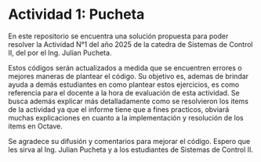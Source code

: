 # Actividad 1: Pucheta

En este repositorio se encuentra una solución propuesta para poder resolver la Actividad N°1 del año 2025 de la catedra de Sistemas de Control II, del por el Ing. Julian Pucheta. 

Estos códigos serán actualizados a medida que se encuentren errores o mejores maneras de plantear el código. Su objetivo es, ademas de brindar ayuda a demás estudiantes en como plantear estos ejercicios, es como referencia para el docente a la hora de evaluación de esta actividad. Se busca además explicar más detalladamente como se resolvieron los items de la actividad ya que el informe tiene que a fines practicos, obviará muchas explicaciones en cuanto a la implementación y resolución de los items en Octave.

Se agradece su difusión y comentarios para mejorar el código. Espero que les sirva al Ing. Julian Pucheta y a los estudiantes de Sistemas de Control II.
